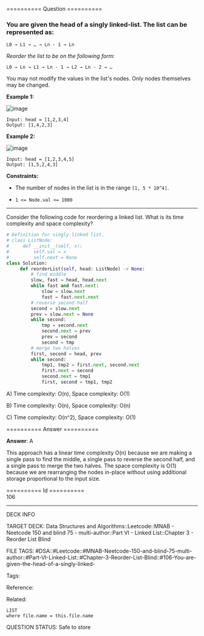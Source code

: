 ========== Question ==========  

### You are given the head of a singly linked-list. The list can be represented as:

```
L0 → L1 → … → Ln - 1 → Ln
```

_Reorder the list to be on the following form:_

```
L0 → Ln → L1 → Ln - 1 → L2 → Ln - 2 → …
```

You may not modify the values in the list's nodes. Only nodes themselves may be
changed.

**Example 1:**

![image](https://imagedelivery.net/CLfkmk9Wzy8_9HRyug4EVA/034d3a04-1ca6-4c81-8a7a-648658944600/public)

```
Input: head = [1,2,3,4]
Output: [1,4,2,3]
```

**Example 2:**

![image](https://imagedelivery.net/CLfkmk9Wzy8_9HRyug4EVA/80f9be46-c7d9-43bb-b072-3bbfd7942500/public)

```
Input: head = [1,2,3,4,5]
Output: [1,5,2,4,3]
```

**Constraints:**

- The number of nodes in the list is in the range `[1, 5 * 10^4]`.

- `1 <= Node.val <= 1000`

---

Consider the following code for reordering a linked list. What is its time
complexity and space complexity?

```python
# Definition for singly-linked list.
# class ListNode:
#     def __init__(self, x):
#         self.val = x
#         self.next = None
class Solution:
     def reorderList(self, head: ListNode) -> None:
         # find middle
         slow, fast = head, head.next
         while fast and fast.next:
             slow = slow.next
             fast = fast.next.next
         # reverse second half
         second = slow.next
         prev = slow.next = None
         while second:
             tmp = second.next
             second.next = prev
             prev = second
             second = tmp
         # merge two halves
         first, second = head, prev
         while second:
             tmp1, tmp2 = first.next, second.next
             first.next = second
             second.next = tmp1
             first, second = tmp1, tmp2
```

A) Time complexity: O(n), Space complexity: O(1)

B) Time complexity: O(n), Space complexity: O(n)

C) Time complexity: O(n^2), Space complexity: O(1)  

========== Answer ==========  

**Answer**: A

This approach has a linear time complexity O(n) because we are making a single
pass to find the middle, a single pass to reverse the second half, and a single
pass to merge the two halves. The space complexity is O(1) because we are
rearranging the nodes in-place without using additional storage proportional to
the input size.

========== Id ==========  
106

---

DECK INFO

TARGET DECK: Data Structures and Algorithms::Leetcode::MNAB - Neetcode 150 and blind 75 - multi-author::Part VI - Linked List::Chapter 3 - Reorder List Blind

FILE TAGS: #DSA::#Leetcode::#MNAB-Neetcode-150-and-blind-75-multi-author::#Part-VI-Linked-List::#Chapter-3-Reorder-List-Blind::#106-You-are-given-the-head-of-a-singly-linked-

Tags:

Reference:

Related:

```dataview
LIST
where file.name = this.file.name
```
QUESTION STATUS: Safe to store
